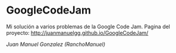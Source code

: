 GoogleCodeJam
==============
Mi solución a varios problemas de la Google Code Jam.
Pagina del proyecto:
http://juanmanuelgg.github.io/GoogleCodeJam/

*Juan Manuel Gonzalez (RanchoManuel)*
